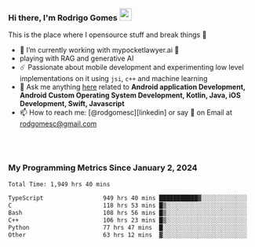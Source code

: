 
### Hi there, I'm Rodrigo Gomes <img src="https://media.giphy.com/media/hvRJCLFzcasrR4ia7z/giphy.gif" width="25px">
This is the place where I opensource stuff and break things 🤣
- 🔭 I’m currently working with mypocketlawyer.ai 💜
- playing with RAG and generative AI
- ☄️ Passionate about mobile development and experimenting low level implementations on it using `jsi`, `c++` and machine learning
- 💬 Ask me anything [here](https://github.com/rodgomesc/rodgomesc/issues) related to <b>Android application Development, Android Custom Operating System Development, Kotlin, Java, iOS Development, Swift, Javascript</b>
- 📫 How to reach me: [@rodgomesc][linkedin] or say 👋 on Email at [rodgomesc@gmail.com](mailto:rodgomesc@gmail.com)


<br/>

<!-- 
<picture>
  <img src="/github-metrics.svg" alt="Metrics">
</picture>
-->

</br>

### My Programming Metrics Since January 2, 2024 


<!--START_SECTION:waka-->

```txt
Total Time: 1,949 hrs 40 mins

TypeScript                 949 hrs 40 mins ███████████▓░░░░░░░░░░░░░   47.18 %
C                          118 hrs 53 mins █▒░░░░░░░░░░░░░░░░░░░░░░░   05.91 %
Bash                       108 hrs 56 mins █▒░░░░░░░░░░░░░░░░░░░░░░░   05.41 %
C++                        106 hrs 23 mins █▒░░░░░░░░░░░░░░░░░░░░░░░   05.29 %
Python                     77 hrs 47 mins  █░░░░░░░░░░░░░░░░░░░░░░░░   03.86 %
Other                      63 hrs 12 mins  ▓░░░░░░░░░░░░░░░░░░░░░░░░   03.14 %
```

<!--END_SECTION:waka-->
